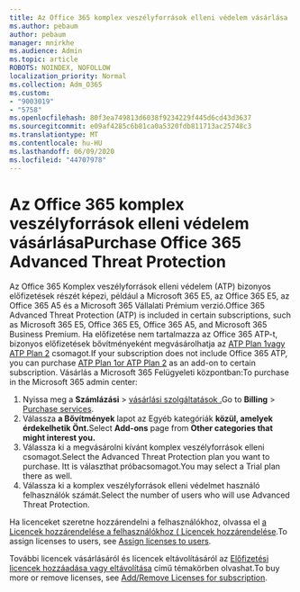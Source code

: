 ```yaml
---
title: Az Office 365 komplex veszélyforrások elleni védelem vásárlása
ms.author: pebaum
author: pebaum
manager: mnirkhe
ms.audience: Admin
ms.topic: article
ROBOTS: NOINDEX, NOFOLLOW
localization_priority: Normal
ms.collection: Adm_O365
ms.custom:
- "9003019"
- "5758"
ms.openlocfilehash: 80f3ea749813d6038f9234229f445d6cd43d3637
ms.sourcegitcommit: e09af4285c6b81ca0a5320fdb811713ac25748c3
ms.translationtype: MT
ms.contentlocale: hu-HU
ms.lasthandoff: 06/09/2020
ms.locfileid: "44707978"
---
```

# <a name="purchase-office-365-advanced-threat-protection"></a><span data-ttu-id="619e0-102">Az Office 365 komplex veszélyforrások elleni védelem vásárlása</span><span class="sxs-lookup"><span data-stu-id="619e0-102">Purchase Office 365 Advanced Threat Protection</span></span>

<span data-ttu-id="619e0-103">Az Office 365 Komplex veszélyforrások elleni védelem (ATP) bizonyos előfizetések részét képezi, például a Microsoft 365 E5, az Office 365 E5, az Office 365 A5 és a Microsoft 365 Vállalati Prémium verzió.</span><span class="sxs-lookup"><span data-stu-id="619e0-103">Office 365 Advanced Threat Protection (ATP) is included in certain subscriptions, such as Microsoft 365 E5, Office 365 E5, Office 365 A5, and Microsoft 365 Business Premium.</span></span> <span data-ttu-id="619e0-104">Ha előfizetése nem tartalmazza az Office 365 ATP-t, bizonyos előfizetések bővítményeként megvásárolhatja az [ATP Plan 1vagy ATP Plan 2](https:/www.microsoft.com/microsoft-365/exchange/advance-threat-protection?market=um#office-ProductsCompare-785zwzq) csomagot.</span><span class="sxs-lookup"><span data-stu-id="619e0-104">If your subscription does not include Office 365 ATP, you can purchase [ATP Plan 1or ATP Plan 2](https:/www.microsoft.com/microsoft-365/exchange/advance-threat-protection?market=um#office-ProductsCompare-785zwzq) as an add-on to certain subscription.</span></span> <span data-ttu-id="619e0-105">Vásárlás a Microsoft 365 Felügyeleti központban:</span><span class="sxs-lookup"><span data-stu-id="619e0-105">To purchase in the Microsoft 365 admin center:</span></span>

1. <span data-ttu-id="619e0-106">Nyissa meg a **Számlázási**   >   [vásárlási szolgáltatások .](https://go.microsoft.com/fwlink/p/?linkid=868433)</span><span class="sxs-lookup"><span data-stu-id="619e0-106">Go to  **Billing**  >  [Purchase services](https://go.microsoft.com/fwlink/p/?linkid=868433).</span></span>
2. <span data-ttu-id="619e0-107">Válassza **a Bővítmények** lapot az Egyéb kategóriák **közül, amelyek érdekelhetik Önt.**</span><span class="sxs-lookup"><span data-stu-id="619e0-107">Select **Add-ons**  page from **Other categories that might interest you.**</span></span>
3. <span data-ttu-id="619e0-108">Válassza ki a megvásárolni kívánt komplex veszélyforrások elleni csomagot.</span><span class="sxs-lookup"><span data-stu-id="619e0-108">Select the Advanced Threat Protection plan you want to purchase.</span></span> <span data-ttu-id="619e0-109">Itt is választhat próbacsomagot.</span><span class="sxs-lookup"><span data-stu-id="619e0-109">You may select a Trial plan there as well.</span></span>
4. <span data-ttu-id="619e0-110">Válassza ki a komplex veszélyforrások elleni védelmet használó felhasználók számát.</span><span class="sxs-lookup"><span data-stu-id="619e0-110">Select the number of users who will use Advanced Threat Protection.</span></span>

<span data-ttu-id="619e0-111">Ha licenceket szeretne hozzárendelni a felhasználókhoz, olvassa el [a Licencek hozzárendelése a felhasználókhoz ( Licencek hozzárendelése](https://docs.microsoft.com/microsoft-365/admin/manage/assign-licenses-to-users?view=o365-worldwide).</span><span class="sxs-lookup"><span data-stu-id="619e0-111">To assign licenses to users, see [Assign licenses to users](https://docs.microsoft.com/microsoft-365/admin/manage/assign-licenses-to-users?view=o365-worldwide).</span></span>

<span data-ttu-id="619e0-112">További licencek vásárlásáról és licencek eltávolításáról az [Előfizetési licencek hozzáadása vagy eltávolítása](https://docs.microsoft.com/microsoft-365/commerce/licenses/buy-licenses?view=o365-worldwide#add-or-remove-licenses-for-your-business-subscription) című témakörben olvashat.</span><span class="sxs-lookup"><span data-stu-id="619e0-112">To buy more or remove licenses, see [Add/Remove Licenses for subscription](https://docs.microsoft.com/microsoft-365/commerce/licenses/buy-licenses?view=o365-worldwide#add-or-remove-licenses-for-your-business-subscription).</span></span>